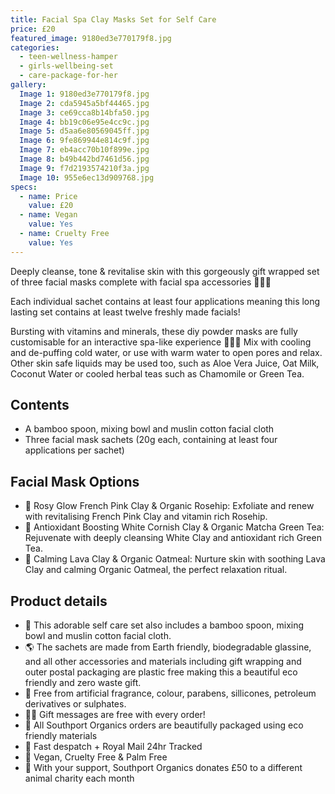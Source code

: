 ```yaml
---
title: Facial Spa Clay Masks Set for Self Care
price: £20
featured_image: 9180ed3e770179f8.jpg
categories:
  - teen-wellness-hamper
  - girls-wellbeing-set
  - care-package-for-her
gallery:
  Image 1: 9180ed3e770179f8.jpg
  Image 2: cda5945a5bf44465.jpg
  Image 3: ce69cca8b14bfa50.jpg
  Image 4: bb19c06e95e4cc9c.jpg
  Image 5: d5aa6e80569045ff.jpg
  Image 6: 9fe869944e814c9f.jpg
  Image 7: eb4acc70b10f899e.jpg
  Image 8: b49b442bd7461d56.jpg
  Image 9: f7d2193574210f3a.jpg
  Image 10: 955e6ec13d909768.jpg
specs:
  - name: Price
    value: £20
  - name: Vegan
    value: Yes
  - name: Cruelty Free
    value: Yes
---
```


Deeply cleanse, tone & revitalise skin with this gorgeously gift wrapped set of three facial masks complete with facial spa accessories 🧖🏼‍♀️

Each individual sachet contains at least four applications meaning this long lasting set contains at least twelve freshly made facials!

Bursting with vitamins and minerals, these diy powder masks are fully customisable for an interactive spa-like experience 🧖🏼‍♀️ Mix with cooling and de-puffing cold water, or use with warm water to open pores and relax. Other skin safe liquids may be used too, such as Aloe Vera Juice, Oat Milk, Coconut Water or cooled herbal teas such as Chamomile or Green Tea.

## Contents

- A bamboo spoon, mixing bowl and muslin cotton facial cloth
- Three facial mask sachets (20g each, containing at least four applications per sachet)

## Facial Mask Options

- 🌺 Rosy Glow French Pink Clay & Organic Rosehip: Exfoliate and renew with revitalising French Pink Clay and vitamin rich Rosehip.
- 🌿 Antioxidant Boosting White Cornish Clay & Organic Matcha Green Tea: Rejuvenate with deeply cleansing White Clay and antioxidant rich Green Tea.
- 🌋 Calming Lava Clay & Organic Oatmeal: Nurture skin with soothing Lava Clay and calming Organic Oatmeal, the perfect relaxation ritual.

## Product details

- 🥣 This adorable self care set also includes a bamboo spoon, mixing bowl and muslin cotton facial cloth.
- 🌎 The sachets are made from Earth friendly, biodegradable glassine, and all other accessories and materials including gift wrapping and outer postal packaging are plastic free making this a beautiful eco friendly and zero waste gift.
- 🍊 Free from artificial fragrance, colour, parabens, sillicones, petroleum derivatives or sulphates.
- ✍🏼 Gift messages are free with every order!
- 🌿 All Southport Organics orders are beautifully packaged using eco friendly materials
- 📮 Fast despatch + Royal Mail 24hr Tracked
- 🐰 Vegan, Cruelty Free & Palm Free
- 🐾 With your support, Southport Organics donates £50 to a different animal charity each month
